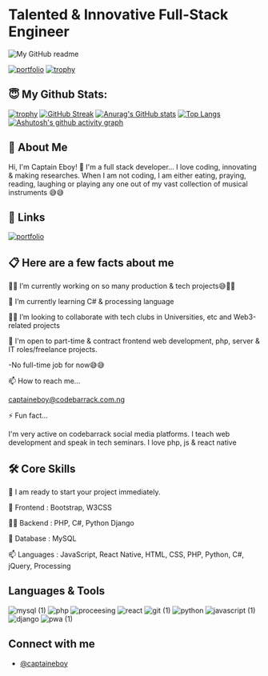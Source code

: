 <!--
**CaptainEboy/CaptainEboy** is a ✨ _special_ ✨ repository because its `README.md` (this file) appears on your GitHub profile.

Here are some ideas to get you started:

- 🔭 I’m currently working on ...
- 🌱 I’m currently learning ...
- 👯 I’m looking to collaborate on ...
- 🤔 I’m looking for help with ...
- 💬 Ask me about ...
- 📫 How to reach me: ...
- 😄 Pronouns: ...
- ⚡ Fun fact: ...
-->


# Talented & Innovative Full-Stack Engineer
![My GitHub readme](https://user-images.githubusercontent.com/63905637/145709095-4f7e73cb-e52e-44fa-99a5-58a96ac4ff0c.gif)


[![portfolio](https://img.shields.io/badge/my_portfolio-000?style=for-the-badge&logo=ko-fi&logoColor=blue)](https://captaineboy.github.io/CaptainEboy/)
[![trophy](https://github-profile-trophy.vercel.app/?CaptainEboy=ryo-ma&theme=onedark)](https://github.com/ryo-ma/github-profile-trophy)

## 😇 My Github Stats:
[![trophy](https://github-profile-trophy.vercel.app/?username=CaptainEboy&theme=onedark)](https://github.com/ryo-ma/github-profile-trophy)
[![GitHub Streak](https://github-readme-streak-stats.herokuapp.com/?user=CaptainEboy&theme=onedark)](https://git.io/streak-stats)
[![Anurag's GitHub stats](https://github-readme-stats.vercel.app/api?username=CaptainEboy&theme=onedark)](https://github.com/anuraghazra/github-readme-stats)
[![Top Langs](https://github-readme-stats.vercel.app/api/top-langs/?username=CaptainEboy&theme=onedark)](https://github.com/anuraghazra/github-readme-stats)
[![Ashutosh's github activity graph](https://github-readme-activity-graph.cyclic.app/graph?username=CaptainEboy&theme=monokai)](https://github.com/ashutosh00710/github-readme-activity-graph)


## 🚀 About Me
Hi, I'm Captain Eboy! 👋
I'm a full stack developer...
I love coding, innovating & making researches.
When I am not coding, I am either eating, praying, reading, laughing or playing any one out of my vast collection of musical instruments 😅😅


## 🔗 Links
[![portfolio](https://img.shields.io/badge/my_portfolio-000?style=for-the-badge&logo=ko-fi&logoColor=blue)](https://captaineboy.github.io/CaptainEboy/)


## 📋 Here are a few facts about me
👩‍💻 I’m currently working on so many production & tech projects😅💖💖

🧠 I’m currently learning C# & processing language

👯‍♀️ I’m looking to collaborate with tech clubs in Universities, etc and Web3-related projects

💼 I'm open to part-time & contract frontend web development, php, server & IT roles/freelance projects.

-No full-time job for now😅😅 

📫 How to reach me...

captaineboy@codebarrack.com.ng

⚡️ Fun fact...

I'm very active on codebarrack social media platforms. I teach web development and speak in tech seminars. I love php, js & react native


## 🛠 Core Skills

🔭 I am ready to start your project immediately.

🌱 Frontend : Bootstrap, W3CSS

👨‍💻 Backend : PHP, C#, Python Django

💬 Database : MySQL

📫 Languages : JavaScript, React Native, HTML, CSS, PHP, Python, C#, jQuery, Processing
## Languages & Tools
![mysql (1)](https://user-images.githubusercontent.com/63905637/145709680-f174888e-1ec0-4392-bd37-136eba17a931.jpeg)
![php](https://user-images.githubusercontent.com/63905637/145729836-2e07530d-0e2a-49ab-985f-3b6aafd411c8.png)
![proceesing](https://user-images.githubusercontent.com/63905637/145729912-eb2ae651-52f1-4a37-a19f-0335c1e57621.png)
![react](https://user-images.githubusercontent.com/63905637/145729934-c9e0a040-626a-4cfd-b683-df146ca492a8.png)
![git (1)](https://user-images.githubusercontent.com/63905637/145709681-200acf2c-6882-4968-adf8-6c609978dde6.jpeg)
![python](https://user-images.githubusercontent.com/63905637/145709448-f0149941-a2e1-402b-b763-cc3544a9a751.png)
![javascript (1)](https://user-images.githubusercontent.com/63905637/145709682-4640bd24-9a75-4cbf-a36f-fae5d964a465.png)
![django](https://user-images.githubusercontent.com/63905637/145709445-d72edf07-6774-4165-a263-723a143f6b94.png)
![pwa (1)](https://user-images.githubusercontent.com/63905637/145709686-23de0615-c0c2-4589-a1e5-971a64e29426.jpeg)





## Connect with me

- [@captaineboy](https://github.com/CaptainEboy)
